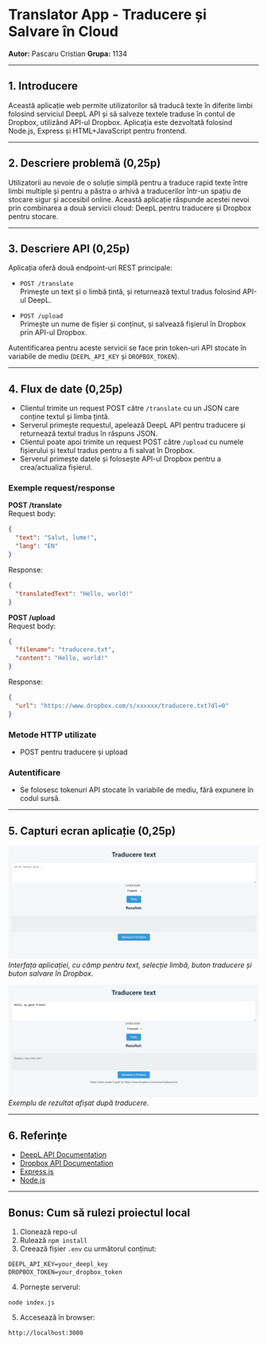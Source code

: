 # Translator App - Traducere și Salvare în Cloud

**Autor:** Pascaru Cristian 
**Grupa:** 1134

---

## 1. Introducere

Această aplicație web permite utilizatorilor să traducă texte în diferite limbi folosind serviciul DeepL API și să salveze textele traduse în contul de Dropbox, utilizând API-ul Dropbox. Aplicația este dezvoltată folosind Node.js, Express și HTML+JavaScript pentru frontend.

---

## 2. Descriere problemă (0,25p)

Utilizatorii au nevoie de o soluție simplă pentru a traduce rapid texte între limbi multiple și pentru a păstra o arhivă a traducerilor într-un spațiu de stocare sigur și accesibil online. Această aplicație răspunde acestei nevoi prin combinarea a două servicii cloud: DeepL pentru traducere și Dropbox pentru stocare.

---

## 3. Descriere API (0,25p)

Aplicația oferă două endpoint-uri REST principale:

- `POST /translate`  
  Primește un text și o limbă țintă, și returnează textul tradus folosind API-ul DeepL.

- `POST /upload`  
  Primește un nume de fișier și conținut, și salvează fișierul în Dropbox prin API-ul Dropbox.

Autentificarea pentru aceste servicii se face prin token-uri API stocate în variabile de mediu (`DEEPL_API_KEY` și `DROPBOX_TOKEN`).

---

## 4. Flux de date (0,25p)

- Clientul trimite un request POST către `/translate` cu un JSON care conține textul și limba țintă.  
- Serverul primește requestul, apelează DeepL API pentru traducere și returnează textul tradus în răspuns JSON.  
- Clientul poate apoi trimite un request POST către `/upload` cu numele fișierului și textul tradus pentru a fi salvat în Dropbox.  
- Serverul primește datele și folosește API-ul Dropbox pentru a crea/actualiza fișierul.

### Exemple request/response

**POST /translate**  
Request body:
```json
{
  "text": "Salut, lume!",
  "lang": "EN"
}
```

Response:
```json
{
  "translatedText": "Hello, world!"
}
```

**POST /upload**  
Request body:
```json
{
  "filename": "traducere.txt",
  "content": "Hello, world!"
}
```

Response:
```json
{
  "url": "https://www.dropbox.com/s/xxxxxx/traducere.txt?dl=0"
}
```

### Metode HTTP utilizate

- POST pentru traducere și upload

### Autentificare

- Se folosesc tokenuri API stocate în variabile de mediu, fără expunere în codul sursă.

---

## 5. Capturi ecran aplicație (0,25p)

![Pagina principală](./screenshots/home.png)  
*Interfața aplicației, cu câmp pentru text, selecție limbă, buton traducere și buton salvare în Dropbox.*

![Rezultat traducere](./screenshots/translated.png)  
*Exemplu de rezultat afișat după traducere.*

---

## 6. Referințe

- [DeepL API Documentation](https://www.deepl.com/docs-api)  
- [Dropbox API Documentation](https://www.dropbox.com/developers/documentation/http/documentation)  
- [Express.js](https://expressjs.com/)  
- [Node.js](https://nodejs.org/)

---

## Bonus: Cum să rulezi proiectul local

1. Clonează repo-ul  
2. Rulează `npm install`  
3. Creează fișier `.env` cu următorul conținut:
```
DEEPL_API_KEY=your_deepl_key  
DROPBOX_TOKEN=your_dropbox_token
```
4. Pornește serverul:
```
node index.js
```
5. Accesează în browser:
```
http://localhost:3000
```
